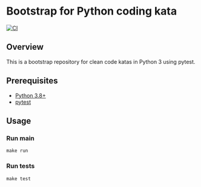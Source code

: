 # Bootstrap for Python coding kata

[![CI](https://github.com/Coding-Cuddles/bootstrap-python-kata/actions/workflows/main.yml/badge.svg)](https://github.com/Coding-Cuddles/bootstrap-python-kata/actions/workflows/main.yml)

## Overview

This is a bootstrap repository for clean code katas in Python 3 using pytest.

## Prerequisites

- [Python 3.8+](https://www.python.org/)
- [pytest](https://pytest.org)

## Usage

### Run main

```console
make run
```

### Run tests

```console
make test
```
